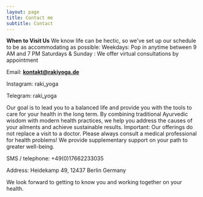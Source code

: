 ```yaml
---
layout: page
title: Contact me
subtitle: Contact
---
```


**When to Visit Us**
We know life can be hectic, so we've set up our schedule to be as accommodating as possible:
Weekdays: Pop in anytime between 9 AM and 7 PM
Saturdays & Sunday : We offer virtual consultations by appointment

Email: 	**kontakt@rakiyoga.de**

Instagram: raki_yoga

Telegram: raki_yoga




Our goal is to lead you to a balanced life and provide you with the tools to care for your health in the long term. By combining traditional Ayurvedic wisdom with modern health practices, we help you address the causes of your ailments and achieve sustainable results.
Important: Our offerings do not replace a visit to a doctor. Please always consult a medical professional for health problems!  We provide supplementary support on your path to greater well-being.

SMS / telephone: +49(0)17662233035

Address:
Heidekamp 49,
12437 Berlin
Germany

We look forward to getting to know you and working together on your health.
